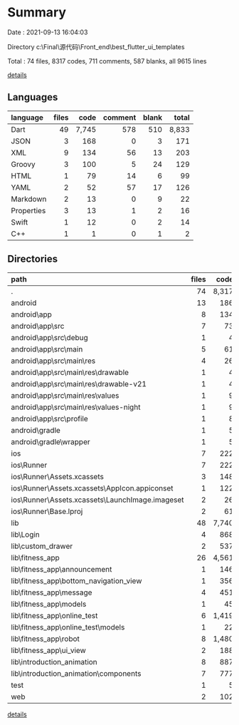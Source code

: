 # Summary

Date : 2021-09-13 16:04:03

Directory c:\Final\源代码\Front_end\best_flutter_ui_templates

Total : 74 files,  8317 codes, 711 comments, 587 blanks, all 9615 lines

[details](details.md)

## Languages
| language | files | code | comment | blank | total |
| :--- | ---: | ---: | ---: | ---: | ---: |
| Dart | 49 | 7,745 | 578 | 510 | 8,833 |
| JSON | 3 | 168 | 0 | 3 | 171 |
| XML | 9 | 134 | 56 | 13 | 203 |
| Groovy | 3 | 100 | 5 | 24 | 129 |
| HTML | 1 | 79 | 14 | 6 | 99 |
| YAML | 2 | 52 | 57 | 17 | 126 |
| Markdown | 2 | 13 | 0 | 9 | 22 |
| Properties | 3 | 13 | 1 | 2 | 16 |
| Swift | 1 | 12 | 0 | 2 | 14 |
| C++ | 1 | 1 | 0 | 1 | 2 |

## Directories
| path | files | code | comment | blank | total |
| :--- | ---: | ---: | ---: | ---: | ---: |
| . | 74 | 8,317 | 711 | 587 | 9,615 |
| android | 13 | 186 | 60 | 37 | 283 |
| android\app | 8 | 134 | 59 | 26 | 219 |
| android\app\src | 7 | 73 | 54 | 11 | 138 |
| android\app\src\debug | 1 | 4 | 3 | 1 | 8 |
| android\app\src\main | 5 | 61 | 48 | 8 | 117 |
| android\app\src\main\res | 4 | 26 | 32 | 6 | 64 |
| android\app\src\main\res\drawable | 1 | 4 | 7 | 2 | 13 |
| android\app\src\main\res\drawable-v21 | 1 | 4 | 7 | 2 | 13 |
| android\app\src\main\res\values | 1 | 9 | 9 | 1 | 19 |
| android\app\src\main\res\values-night | 1 | 9 | 9 | 1 | 19 |
| android\app\src\profile | 1 | 8 | 3 | 2 | 13 |
| android\gradle | 1 | 5 | 1 | 1 | 7 |
| android\gradle\wrapper | 1 | 5 | 1 | 1 | 7 |
| ios | 7 | 222 | 2 | 9 | 233 |
| ios\Runner | 7 | 222 | 2 | 9 | 233 |
| ios\Runner\Assets.xcassets | 3 | 148 | 0 | 4 | 152 |
| ios\Runner\Assets.xcassets\AppIcon.appiconset | 1 | 122 | 0 | 1 | 123 |
| ios\Runner\Assets.xcassets\LaunchImage.imageset | 2 | 26 | 0 | 3 | 29 |
| ios\Runner\Base.lproj | 2 | 61 | 2 | 2 | 65 |
| lib | 48 | 7,740 | 558 | 503 | 8,801 |
| lib\Login | 4 | 868 | 109 | 61 | 1,038 |
| lib\custom_drawer | 2 | 537 | 33 | 25 | 595 |
| lib\fitness_app | 26 | 4,561 | 330 | 309 | 5,200 |
| lib\fitness_app\announcement | 1 | 146 | 1 | 20 | 167 |
| lib\fitness_app\bottom_navigation_view | 1 | 356 | 1 | 22 | 379 |
| lib\fitness_app\message | 4 | 451 | 20 | 31 | 502 |
| lib\fitness_app\models | 1 | 45 | 0 | 5 | 50 |
| lib\fitness_app\online_test | 6 | 1,419 | 169 | 94 | 1,682 |
| lib\fitness_app\online_test\models | 1 | 22 | 18 | 4 | 44 |
| lib\fitness_app\robot | 8 | 1,480 | 93 | 80 | 1,653 |
| lib\fitness_app\ui_view | 2 | 188 | 34 | 7 | 229 |
| lib\introduction_animation | 8 | 887 | 14 | 51 | 952 |
| lib\introduction_animation\components | 7 | 777 | 14 | 40 | 831 |
| test | 1 | 5 | 20 | 7 | 32 |
| web | 2 | 102 | 14 | 7 | 123 |

[details](details.md)